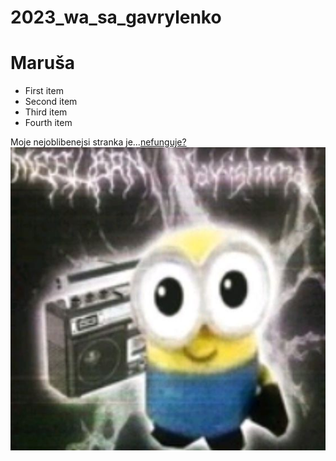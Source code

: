 # 2023_wa_sa_gavrylenko
# Maruša 

- First item
- Second item
- Third item
- Fourth item

Moje nejoblibenejsi stranka je...[nefunguje?](https://gyarab.ddns.net/)
[![ja](mimon.jpg "Mimon")](https://i.pinimg.com/564x/9d/b1/bb/9db1bb2048696723d8baacfc29303c9e.jpg)
